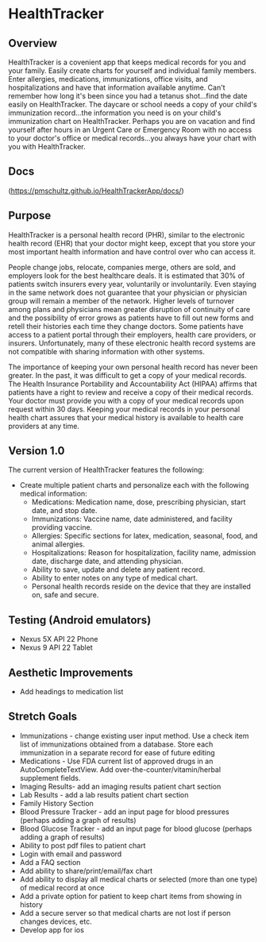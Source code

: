 # HealthTracker

## Overview
HealthTracker is a covenient app that keeps medical records for you and your family.  Easily create charts for yourself and individual family members.  Enter allergies, medications, immunizations, office visits, and hospitalizations and have that information available anytime. Can't remember how long it's been since you had a tetanus shot...find the date easily on HealthTracker.  The daycare or school needs a copy of your child's immunization record...the information you need is on your child's immunization chart on HealthTracker.  Perhaps you are on vacation and find yourself after hours in an Urgent Care or Emergency Room with no access to your doctor's office or medical records...you always have your chart with you with HealthTracker.  

## Docs
(https://pmschultz.github.io/HealthTrackerApp/docs/)

## Purpose

HealthTracker is a personal health record (PHR), similar to the electronic health record (EHR) that your doctor might keep, except that you store your most important health information and have control over who can access it.

People change jobs, relocate, companies merge, others are sold, and employers look for the best healthcare deals.  It is estimated that 30% of patients switch insurers every year, voluntarily or involuntarily.  Even staying in the same network does not guarantee that your physician or physician group will remain a member of the network.  Higher levels of turnover among plans and physicians mean greater disruption of continuity of care and the possibility of error grows as patients have to fill out new forms and retell their histories each time they change doctors. Some patients have access to a patient portal through their employers, health care providers, or insurers. Unfortunately, many of these electronic health record systems are not compatible with sharing information with other systems. 

The importance of keeping your own personal health record has never been greater.  In the past, it was difficult to get a copy of your medical records.  The Health Insurance Portability and Accountability Act (HIPAA) affirms that patients have a right to review and receive a copy of their medical records. Your doctor must provide you with a copy of your medical records upon request within 30 days.  Keeping your medical records in your personal health chart assures that your medical history is available to health care providers  at any time.

## Version 1.0
The current version of HealthTracker features the following: 
* Create multiple patient charts and personalize each with the following medical information:
  * Medications: Medication name, dose, prescribing physician, start date, and stop date.
  * Immunizations:  Vaccine name, date administered, and facility providing vaccine.
  * Allergies:  Specific sections for latex, medication, seasonal, food, and animal allergies.
  * Hospitalizations: Reason for hospitalization, facility name, admission date, discharge date, and attending physician.
  * Ability to save, update and delete any patient record.
  * Ability to enter notes on any type of medical chart.
  * Personal health records reside on the device that they are installed on, safe and secure.


## Testing (Android emulators)

* Nexus 5X API 22 Phone
* Nexus 9 API 22 Tablet

## Aesthetic Improvements
* Add headings to medication list 

## Stretch Goals
* Immunizations - change existing user input method. Use a check item list of immunizations obtained from a database.  Store each immunization in a separate record for ease of future editing
* Medications - Use FDA current list of approved drugs in an AutoCompleteTextView.  Add over-the-counter/vitamin/herbal
supplement fields.
* Imaging Results- add an imaging results patient chart section
* Lab Results - add a lab results patient chart section
* Family History Section
* Blood Pressure Tracker - add an input page for blood pressures (perhaps adding a graph of results)
* Blood Glucose Tracker - add an input page for blood glucose (perhaps adding a graph of results)
* Ability to post pdf files to patient chart
* Login with email and password
* Add a FAQ section 
* Add ability to share/print/email/fax chart
* Add ability to display all medical charts or selected (more than one type) of medical record at once
* Add a private option for patient to keep chart items from showing in history
* Add a secure server so that medical charts are not lost if person changes devices, etc.
* Develop app for ios
